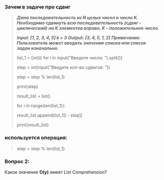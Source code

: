 ### Зачем в задаче про сдвиг

> ___Дана последовательность из N целых чисел и число K.___
> ___Необходимо сдвинуть всю последовательность (сдвиг - циклический)___
> ___на K элементов вправо,  K – положительное число.___
>
> ___Input:   [1, 2, 3, 4, 5] k = 3___
> ___Output:  [3, 4, 5, 1, 2]___
> ___Примечание: Пользователь может вводить значения списка или список задан изначально.___
>
>
>
>list_1 = [int(i) for i in input("Введите числа: ").split()]
>
>step = int(input("Введите кол-во сдвигов: "))
>
>step = step % len(list_1)
>
>print(step)
>
>result_list = list()
>
>for i in range(len(list_1)):
>
>    result_list.append(list_1[i - step])
>
>print(result_list)

### используется операция:

> step = step % len(list_1)

### Вопрос 2:

Какое значение __О(у)__ имеет List Comprehension?